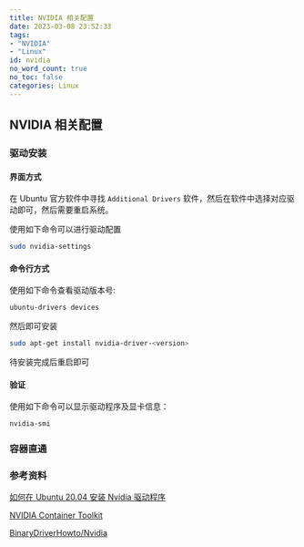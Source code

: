 ```yaml
---
title: NVIDIA 相关配置
date: 2023-03-08 23:52:33
tags:
- "NVIDIA"
- "Linux"
id: nvidia
no_word_count: true
no_toc: false
categories: Linux
---
```


## NVIDIA 相关配置

### 驱动安装

#### 界面方式

在 Ubuntu 官方软件中寻找 `Additional Drivers` 软件，然后在软件中选择对应驱动即可，然后需要重启系统。

使用如下命令可以进行驱动配置

```bash
sudo nvidia-settings
```

#### 命令行方式

使用如下命令查看驱动版本号:

```bash
ubuntu-drivers devices
```

然后即可安装

```bash
sudo apt-get install nvidia-driver-<version>
```

待安装完成后重启即可

#### 验证

使用如下命令可以显示驱动程序及显卡信息：

```bash
nvidia-smi
```

### 容器直通



### 参考资料

[如何在 Ubuntu 20.04 安装 Nvidia 驱动程序](https://www.myfreax.com/how-to-nvidia-drivers-on-ubuntu-20-04/)

[NVIDIA Container Toolkit](https://github.com/NVIDIA/nvidia-docker)

[BinaryDriverHowto/Nvidia](https://help.ubuntu.com/community/BinaryDriverHowto/Nvidia#Troubleshooting)